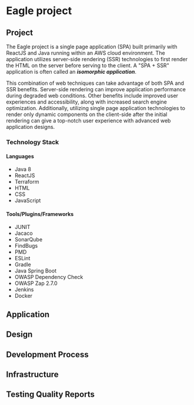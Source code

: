 # Eagle project

## Project
The Eagle project is a single page application (SPA) built primarily with ReactJS and Java running within an AWS cloud environment.  The application utilizes server-side rendering (SSR) technologies to first render the HTML on the server before serving to the client.  A "SPA + SSR" application is often called an ***isomorphic application***.  

This combination of web techniques can take advantage of both SPA and SSR benefits.  Server-side rendering can improve application performance during degraded web conditions.  Other benefits include improved user experiences and accessibility, along with increased search engine optimization.  Additionally, utilizing single page application technologies to render only dynamic components on the client-side after the initial rendering can give a top-notch user experience with advanced web application designs.

### Technology Stack
#### Languages
  * Java 8
  * ReactJS
  * Terraform
  * HTML
  * CSS
  * JavaScript

#### Tools/Plugins/Frameworks
* JUNIT
* Jacaco
* SonarQube
* FindBugs
* PMD
* ESLint
* Gradle
* Java Spring Boot
* OWASP Dependency Check
* OWASP Zap 2.7.0
* Jenkins
* Docker

## Application
## Design
## Development Process
## Infrastructure
## Testing Quality Reports
